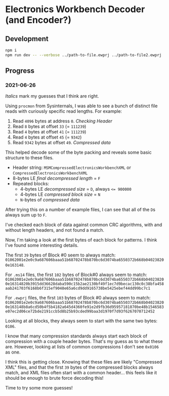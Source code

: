 # Electronics Workbench Decoder (and Encoder?)

## Development

```bash
npm i
npm run dev -- --verbose ../path-to-file.ewprj ../path-to-file2.ewprj
```

## Progress

### 2021-06-26

_Italics_ mark my guesses that I think are right.

Using `procmon` from Sysinternals, I was able to see a bunch of distinct file reads with curiously specific read lengths. For example:

1. Read `4096` bytes at address `0`. _Checking Header_
2. Read `8` bytes at offset `33` (= `111239`)
3. Read `4` bytes at offset `41` (= `111239`)
4. Read `4` bytes at offset `45` (= `9342`)
5. Read `9342` bytes at offset `49`. _Compressed data_

This helped decode some of the byte packing and reveals some basic structure to these files.

- Header string: `MSMCompressedElectronicsWorkbenchXML` or `CompressedElectronicsWorkbenchXML`
- 8-bytes LE _final decompressed length_ = `F`
- Repeated blocks:
  - 4-bytes LE _decompressed size_ = `D`, always `<= 900000`
  - 4-bytes LE _compressed block size_ = `N`
  - `N`\-bytes of _compressed data_

After trying this on a number of example files, I can see that all of the `D`s always sum up to `F`.

I've checked each block of data against common CRC algorithms, with and without length headers, and not found a match.

Now, I'm taking a look at the first bytes of each block for patterns. I think I've found some interesting details.

The first `39` bytes of Block #0 seem to always match: `01062001e2e0c9a687606baaa51b68702478b870bc6d3074ba6550372b668b040238200e163148`.

For `.ms14` files, the first `102` bytes of Block#0 always seem to match: `01062001e2e0c9a687606baaa51b68702478b870bc6d3074ba6550372b668b040238200e16314820b3915dd36628daba590c15b2ae2130bf49f1ec7d9becac130c0c38bfa458aab241703f6168b6f315ef9048e65a6cd9dd9165738be5425ebef44dd99bc7c1`

For `.ewprj` files, the first `103` bytes of Block #0 always seem to match: `01062001e2e0c9a687606baaa51b68702478b870bc6d3074ba6550372b668b040238200e163148b8a6cd50b4f5b4182a645d4360fe91e2d9fb36d95957181870be48b1546583e07ec2d06ce72bde2191ccb5d8b25b93cded99baa3d1970f7d93f6267070712452`

Looking at all blocks, they always seem to start with the same two bytes: `0106`.

I know that many compression standards always start each block of compression with a couple header bytes. That's my guess as to what these are. However, looking at lists of common compressions I don't see `0x0106` as one.

I think this is getting close. Knowing that these files are likely "Compressed XML" files, and that the first `39` bytes of the compressed blocks always match, and XML files often start with a common header... this feels like it should be enough to brute force decoding this!

Time to try some more guesses!
